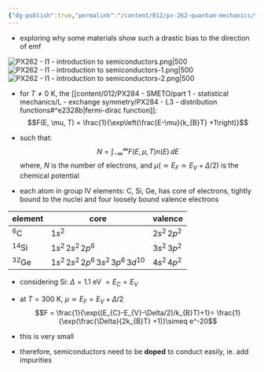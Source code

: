 ```yaml
---
{"dg-publish":true,"permalink":"/content/012/px-262-quantum-mechanics/term-2/l-semiconductors/px-262-l1-introduction-to-semiconductors/","noteIcon":"1","created":"2025-08-27T13:15:23.206+01:00","updated":"2025-02-17T13:02:59.000+00:00"}
---
```


- exploring why some materials show such a drastic bias to the direction of emf

![PX262 - I1 - introduction to semiconductors.png|500](/img/user/pics/PX262%20-%20I1%20-%20introduction%20to%20semiconductors.png)
![PX262 - I1 - introduction to semiconductors-1.png|500](/img/user/pics/PX262%20-%20I1%20-%20introduction%20to%20semiconductors-1.png)
 ![PX262 - I1 - introduction to semiconductors-2.png|500](/img/user/pics/PX262%20-%20I1%20-%20introduction%20to%20semiconductors-2.png)

- for $T \neq 0$ K, the [[content/012/PX284 - SMETO/part 1 - statistical mechanics/L - exchange symmetry/PX284 - L3 - distribution functions#^e2328b\|fermi-dirac function]]:
$$F(E, \mu, T) = \frac{1}{\exp\left(\frac{E-\mu}{k_{B}T} +1\right)}$$
- such that:
$$N = \int_{-\infty} ^{\infty} F(E,\mu, T) n(E)\, dE$$
	where, $N$ is the number of electrons, and $\mu (\simeq E_{F}\simeq E_{V} + \Delta/2)$ is the chemical potential

- each atom in group IV elements: C, Si, Ge, has  core of electrons, tightly bound to the nuclei and four loosely bound valence electrons

| element   | core                                      | valence            |
| --------- | ----------------------------------------- | ------------------ |
| $^6$C     | $1s^{2}$                                  | $2s^{2} \, 2p^{2}$ |
| $^{14}$Si | $1s^{2}\,2s^2\,2p^6$                      | $3s^2\,3p^2$       |
| $^{32}$Ge | $1s^{2}\,2s^2\,2p^6\,3s^2\,3p^6\,3d^{10}$ | $4s^2\,4p^2$       |

- considering Si: $\Delta = 1.1$ eV $=E_{C}= E_V$
- at $T= 300$ K, $\mu \simeq E_{F} = E_{V} + \Delta/2$
$$F = \frac{1}{\exp((E_{C}-E_{V}-\Delta/2)/k_{B}T)+1}= \frac{1}{\exp(\frac{\Delta}{2k_{B}T} +1)}\simeq e^-20$$

- this is very small
- therefore, semiconductors need to be **doped** to conduct easily, ie. add impurities
